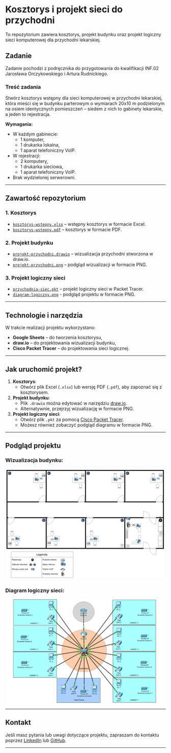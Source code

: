 # Kosztorys i projekt sieci do przychodni

To repozytorium zawiera kosztorys, projekt budynku oraz projekt logiczny sieci komputerowej dla przychodni lekarskiej.

## Zadanie

Zadanie pochodzi z podręcznika do przygotowania do kwalifikacji INF.02 Jarosława Orczykowskiego i Artura Rudnickiego.

### Treść zadania

Stwórz kosztorys wstępny dla sieci komputerowej w przychodni lekarskiej, która mieści się w budynku parterowym o wymiarach 20x10 m podzielonym na osiem identycznych pomieszczeń – siedem z nich to gabinety lekarskie, a jeden to rejestracja.

**Wymagania:**
- W każdym gabinecie:
  - 1 komputer,
  - 1 drukarka lokalna,
  - 1 aparat telefoniczny VoIP.
- W rejestracji:
  - 2 komputery,
  - 1 drukarka sieciowa,
  - 1 aparat telefoniczny VoIP.
- Brak wydzielonej serwerowni.

---

## Zawartość repozytorium

### 1. Kosztorys
- [`kosztorys-wstepny.xlsx`](kosztorys/kosztorys-wstepny.xlsx) – wstępny kosztorys w formacie Excel.
- [`kosztorys-wstepny.pdf`](kosztorys/kosztorys-wstepny.pdf) – kosztorys w formacie PDF.

### 2. Projekt budynku
- [`projekt-przychodni.drawio`](wizualizacja/projekt-przychodni.drawio) – wizualizacja przychodni stworzona w draw.io.
- [`projekt-przychodni.png`](wizualizacja/projekt-przychodni.png) – podgląd wizualizacji w formacie PNG.

### 3. Projekt logiczny sieci
- [`przychodnia-siec.pkt`](projekt-logiczny/przychodnia-siec.pkt) – projekt logiczny sieci w Packet Tracer.
- [`diagram-logiczny.png`](projekt-logiczny/diagram-logiczny.png) - podgląd projektu w formacie PNG.

---

## Technologie i narzędzia

W trakcie realizacji projektu wykorzystano:
- **Google Sheets** – do tworzenia kosztorysu,
- **draw.io** – do projektowania wizualizacji budynku,
- **Cisco Packet Tracer** – do projektowania sieci logicznej.

---

## Jak uruchomić projekt?

1. **Kosztorys**:
   - Otwórz plik Excel (`.xlsx`) lub wersję PDF (`.pdf`), aby zapoznać się z kosztorysem.
2. **Projekt budynku**:
   - Plik `.drawio` można edytować w narzędziu [draw.io](https://app.diagrams.net/).
   - Alternatywnie, przejrzyj wizualizację w formacie PNG.
3. **Projekt logiczny sieci**:
   - Otwórz plik `.pkt` za pomocą [Cisco Packet Tracer](https://www.netacad.com/courses/packet-tracer).
   - Możesz również zobaczyć podgląd diagramu w formacie PNG.

---

## Podgląd projektu

### Wizualizacja budynku:
![Podgląd przychodni](wizualizacja/projekt-przychodni.png)

### Diagram logiczny sieci:
![Diagram sieci](projekt-logiczny/diagram-logiczny.png)

---

## Kontakt

Jeśli masz pytania lub uwagi dotyczące projektu, zapraszam do kontaktu poprzez [LinkedIn](https://linkedin.com/in/smichajlidis) lub [GitHub](https://github.com/smichajlidis).

---

